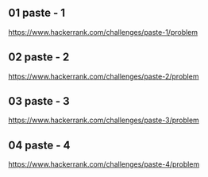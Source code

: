 ## 01 paste - 1
https://www.hackerrank.com/challenges/paste-1/problem

## 02 paste - 2
https://www.hackerrank.com/challenges/paste-2/problem

## 03 paste - 3
https://www.hackerrank.com/challenges/paste-3/problem

## 04 paste - 4
https://www.hackerrank.com/challenges/paste-4/problem
